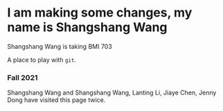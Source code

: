 # I am making some changes, my name is Shangshang Wang

Shangshang Wang is taking BMI 703

A place to play with `git`.

### Fall 2021



Shangshang Wang and Shangshang Wang, Lanting Li, Jiaye Chen, Jenny Dong have visited this page twice.

